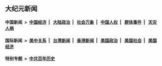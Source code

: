 ## 大纪元新闻

#### 中国新闻 &nbsp;>&nbsp; [中国经济](indexes/ncid283/README.md?09290045) &nbsp;| &nbsp; [大陆政治](indexes/ncid277/README.md?09290045) &nbsp;| &nbsp; [社会万象](indexes/ncid282/README.md?09290045) &nbsp;| &nbsp; [中国人权](indexes/ncid278/README.md?09290045) &nbsp;| &nbsp; [群体事件](indexes/ncid279/README.md?09290045) &nbsp;| &nbsp; [天灾人祸](indexes/ncid280/README.md?09290045)

#### 国际新闻 &nbsp;>&nbsp; [美中关系](indexes/nf1412576/README.md?09290045) &nbsp;| &nbsp; [台湾新闻](indexes/ncid1349361/README.md?09290045) &nbsp;| &nbsp; [香港新闻](indexes/ncid1349362/README.md?09290045) &nbsp;| &nbsp; [美国政治](indexes/ncid1078159/README.md?09290045) &nbsp;| &nbsp; [美国社会](indexes/ncid1078160/README.md?09290045) &nbsp;| &nbsp; [美国经济](indexes/ncid1078158/README.md?09290045)

#### 特别专题 &nbsp;>&nbsp; [中共百年历史](https://github.com/easy2view/epoch-special/blob/master/README.md?09290045)  
